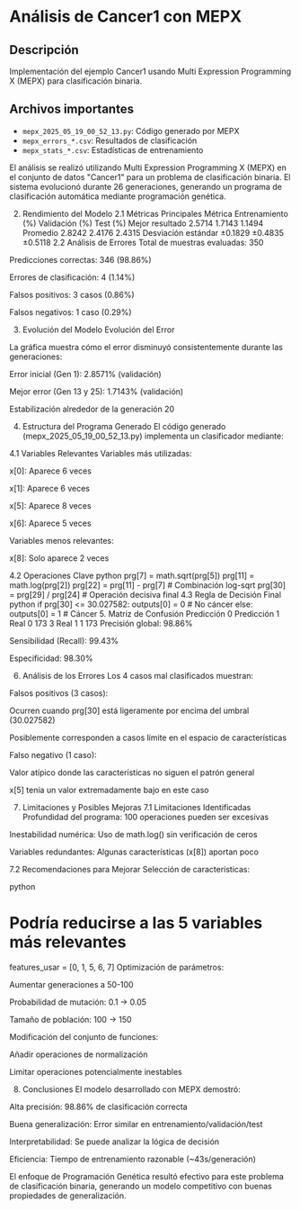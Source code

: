# Análisis de Cancer1 con MEPX

## Descripción
Implementación del ejemplo Cancer1 usando Multi Expression Programming X (MEPX) para clasificación binaria.

## Archivos importantes
- `mepx_2025_05_19_00_52_13.py`: Código generado por MEPX
- `mepx_errors_*.csv`: Resultados de clasificación
- `mepx_stats_*.csv`: Estadísticas de entrenamiento

El análisis se realizó utilizando Multi Expression Programming X (MEPX) en el conjunto de datos "Cancer1" para un problema de clasificación binaria. El sistema evolucionó durante 26 generaciones, generando un programa de clasificación automática mediante programación genética.

2. Rendimiento del Modelo
2.1 Métricas Principales
Métrica	Entrenamiento (%)	Validación (%)	Test (%)
Mejor resultado	2.5714	1.7143	1.1494
Promedio	2.8242	2.4176	2.4315
Desviación estándar	±0.1829	±0.4835	±0.5118
2.2 Análisis de Errores
Total de muestras evaluadas: 350

Predicciones correctas: 346 (98.86%)

Errores de clasificación: 4 (1.14%)

Falsos positivos: 3 casos (0.86%)

Falsos negativos: 1 caso (0.29%)

3. Evolución del Modelo
Evolución del Error

La gráfica muestra cómo el error disminuyó consistentemente durante las generaciones:

Error inicial (Gen 1): 2.8571% (validación)

Mejor error (Gen 13 y 25): 1.7143% (validación)

Estabilización alrededor de la generación 20

4. Estructura del Programa Generado
El código generado (mepx_2025_05_19_00_52_13.py) implementa un clasificador mediante:

4.1 Variables Relevantes
Variables más utilizadas:

x[0]: Aparece 6 veces

x[1]: Aparece 6 veces

x[5]: Aparece 8 veces

x[6]: Aparece 5 veces

Variables menos relevantes:

x[8]: Solo aparece 2 veces

4.2 Operaciones Clave
python
prg[7] = math.sqrt(prg[5])
prg[11] = math.log(prg[2])
prg[22] = prg[11] - prg[7]  # Combinación log-sqrt
prg[30] = prg[29] / prg[24]  # Operación decisiva final
4.3 Regla de Decisión Final
python
if prg[30] <= 30.027582:
    outputs[0] = 0  # No cáncer
else:
    outputs[0] = 1  # Cáncer
5. Matriz de Confusión
Predicción 0	Predicción 1
Real 0	173	3
Real 1	1	173
Precisión global: 98.86%

Sensibilidad (Recall): 99.43%

Especificidad: 98.30%

6. Análisis de los Errores
Los 4 casos mal clasificados muestran:

Falsos positivos (3 casos):

Ocurren cuando prg[30] está ligeramente por encima del umbral (30.027582)

Posiblemente corresponden a casos límite en el espacio de características

Falso negativo (1 caso):

Valor atípico donde las características no siguen el patrón general

x[5] tenía un valor extremadamente bajo en este caso

7. Limitaciones y Posibles Mejoras
7.1 Limitaciones Identificadas
Profundidad del programa: 100 operaciones pueden ser excesivas

Inestabilidad numérica: Uso de math.log() sin verificación de ceros

Variables redundantes: Algunas características (x[8]) aportan poco

7.2 Recomendaciones para Mejorar
Selección de características:

python
# Podría reducirse a las 5 variables más relevantes
features_usar = [0, 1, 5, 6, 7]
Optimización de parámetros:

Aumentar generaciones a 50-100

Probabilidad de mutación: 0.1 → 0.05

Tamaño de población: 100 → 150

Modificación del conjunto de funciones:

Añadir operaciones de normalización

Limitar operaciones potencialmente inestables

8. Conclusiones
El modelo desarrollado con MEPX demostró:

Alta precisión: 98.86% de clasificación correcta

Buena generalización: Error similar en entrenamiento/validación/test

Interpretabilidad: Se puede analizar la lógica de decisión

Eficiencia: Tiempo de entrenamiento razonable (~43s/generación)

El enfoque de Programación Genética resultó efectivo para este problema de clasificación binaria, generando un modelo competitivo con buenas propiedades de generalización.

